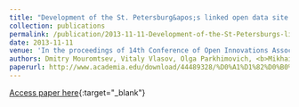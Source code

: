 ```yaml
---
title: "Development of the St. Petersburg&apos;s linked open data site using Information Workbench"
collection: publications
permalink: /publication/2013-11-11-Development-of-the-St-Petersburgs-linked-open-data-site-using-Information-Workbench
date: 2013-11-11
venue: 'In the proceedings of 14th Conference of Open Innovations Association FRUCT, Espoo, Finland, November 11-15, 2013'
authors: Dmitry Mouromtsev, Vitaly Vlasov, Olga Parkhimovich, <b>Mikhail Galkin</b>, Vitaly Knyazev
paperurl: http://www.academia.edu/download/44489328/%D0%A1%D1%82%D0%B0%D1%82%D1%8C%D1%8F_Development_of_the_St._Petersburgs_linked_open_data_site_using_Information_Workbench-libre.pdf
---
```

[Access paper here](http://www.academia.edu/download/44489328/%D0%A1%D1%82%D0%B0%D1%82%D1%8C%D1%8F_Development_of_the_St._Petersburgs_linked_open_data_site_using_Information_Workbench-libre.pdf){:target="_blank"}

